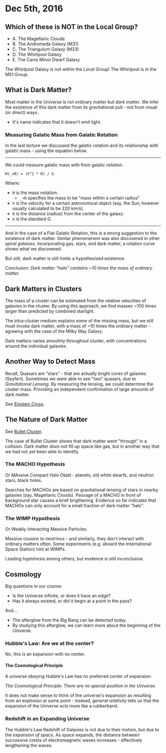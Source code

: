 Dec 5th, 2016
=============

Which of these is NOT in the Local Group?
-----------------------------------------

- A. The Magellanic Clouds
- B. The Andromeda Galaxy (M31)
- C. The Triangulum Galaxy (M33)
- D. The Whirlpool Galaxy
- E. The Canis Minor Dwarf Galaxy

The Whirlpool Galaxy is not within the Local Group! The Whirlpool is in the M51 Group.

What is Dark Matter?
--------------------

Most matter in the Universe is not ordinary matter but *dark matter*. We infer the existence of this dark matter from its gravitational pull - not from visual (or direct) ways.

- It's name indicates that it doesn't emit light.

### Measuring Galatic Mass from Galatic Rotation

In the last lecture we discussed the galatic rotation and its relationship with galatic mass - using the equation below.

-------------------------

We could measure galatic mass with from galatic *rotation*.

```
M(_<R) = (V^2 * R) / G
```

Where:

- `M` is the mass notation.
  - `_<R` specifies the mass to be "mass within a certain radius"
- `V` is the velocity for a certain astronomical object (say, the Sun; however usually calculated to be 220 km/s).
- `R` is the distance (radius) from the center of the galaxy.
- `G` is the standard G.

-------------------------

And in the case of a Flat Galatic Rotation, this is a strong suggestion to the existence of dark matter. Similar phenomenom was also discovered in other *spiral galaxies*. Incorporating gas, stars, and dark matter, a rotation curve shows what we discovered.

But still, dark matter is still holds a hypothesized existence.

*Conclusion: Dark matter "halo" contains ~10 times the mass of ordinary matter.*

Dark Matters in Clusters
------------------------

The mass of a cluster can be estimated from the relative velocities of galaxies in the cluster. By using this approach, we find masses ~100 times larger than predicted by combined starlight.

The intra-cluster medium explains some of the missing mass, but we still must invoke dark matter, with a mass of ~10 times the ordinary matter - agreeing with the case of the Milky Way Galaxy.

Dark matters varies amoothly throughout cluster, with concentrations around the individual galaxies.

Another Way to Detect Mass
--------------------------

Recall, Quasars are "stars" - that are actually bright cores of galaxies (Seyfert). Sometimes we were able to see "two" quasars, due to *Gravitational Lensing*. By measuring the lensing, we could determine the cluster mass. Providing an independent confirmation of large amounts of dark matter.

See [Einstein Cross](https://en.wikipedia.org/wiki/Einstein_Cross).

The Nature of Dark Matter
-------------------------

See [Bullet Cluster](https://en.wikipedia.org/wiki/Bullet_Cluster).

The case of Bullet Cluster shows that dark matter went "through" in a collision. Dark matter *does not* fill up space like gas, but in another way that we had not yet been able to identify.

### The MACHO Hypothesis

Or MAssive Compact Halo Objet - planets, old white dwarfs, and neutron stars, black holes.

Searches for MACHOs are based on gravitational lensing of stars in nearby galaxies (say, Magellanic Clouds). Passage of a MACHO in front of background star causes a brief brightening. Evidence so far indicates that MACHOs can only account for a small fraction of dark matter "halo".

### The WIMP Hypothesis

Or Weakly Interacting Massive Particles.

Massive cousins to neutrinos - and similarly, they don't interact with ordinary matters often. Some experiments (e.g. aboard the International Space Station) hint at WIMPs.

Leading hyptohesis among others, but evidence is still inconclusive.

Cosmology
---------

Big questions in our course:

- Is the Universe infinite, or does it have an edge?
- Has it always existed, or did it begin at a point in the pass?

And...

- The afterglow from the Big Bang can be detected today.
- By studying this afterglow, we can learn more about the beginning of the Universe.

### Hubble's Law: Are we at the center?

No, this is an expansion with no center.

#### The Cosmological Principle

A universe obeying Hubble's Law has no preferred center of expansion:

*The Cosmological Principle: There are no special position in the Universe.*

It does not make sense to think of the universe's expansion as resulting from an explosion at some point - instead, *general relativity* tells us that the expansion of the Universe acts more like a rubberband.

### Redshift in an Expanding Universe

The Hubble's Law Redshift of Galaxies is not due to their motion, but due to the *expansion of space*. As space expands, the distance between successive crests of electromagnetic waves increases - effectively lengthening the waves.
